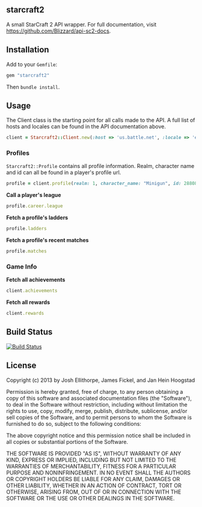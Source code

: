 ## starcraft2

A small StarCraft 2 API wrapper. For full documentation, visit https://github.com/Blizzard/api-sc2-docs.

## Installation

Add to your `Gemfile`:

```ruby
gem "starcraft2"
```

Then `bundle install`.

## Usage

The Client class is the starting point for all calls made to the API. A full list of hosts and locales can be found in the API documentation above.

```ruby
client = Starcraft2::Client.new(:host => 'us.battle.net', :locale => 'en_US')
```

### Profiles

`Starcraft2::Profile` contains all profile information. Realm, character name and id can all be found in a player's profile url.

```ruby
profile = client.profile(realm: 1, character_name: "Minigun", id: 288081)
```

**Call a player's league**

```ruby
profile.career.league
```

**Fetch a profile's ladders**

```ruby
profile.ladders
```

**Fetch a profile's recent matches**

```ruby
profile.matches
```

### Game Info

**Fetch all achievements**

```ruby
client.achievements
```

**Fetch all rewards**

```ruby
client.rewards
```


## Build Status
[![Build Status](https://travis-ci.org/zquestz/starcraft2.png)](https://travis-ci.org/zquestz/starcraft2)

## License

Copyright (c) 2013 by Josh Ellithorpe, James Fickel, and Jan Hein Hoogstad

Permission is hereby granted, free of charge, to any person obtaining a copy of this software and associated documentation files (the "Software"), to deal in the Software without restriction, including without limitation the rights to use, copy, modify, merge, publish, distribute, sublicense, and/or sell copies of the Software, and to permit persons to whom the Software is furnished to do so, subject to the following conditions:

The above copyright notice and this permission notice shall be included in all copies or substantial portions of the Software.

THE SOFTWARE IS PROVIDED "AS IS", WITHOUT WARRANTY OF ANY KIND, EXPRESS OR IMPLIED, INCLUDING BUT NOT LIMITED TO THE WARRANTIES OF MERCHANTABILITY, FITNESS FOR A PARTICULAR PURPOSE AND NONINFRINGEMENT. IN NO EVENT SHALL THE AUTHORS OR COPYRIGHT HOLDERS BE LIABLE FOR ANY CLAIM, DAMAGES OR OTHER LIABILITY, WHETHER IN AN ACTION OF CONTRACT, TORT OR OTHERWISE, ARISING FROM, OUT OF OR IN CONNECTION WITH THE SOFTWARE OR THE USE OR OTHER DEALINGS IN THE SOFTWARE.
